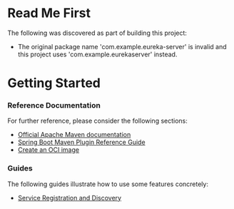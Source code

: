 # Read Me First
The following was discovered as part of building this project:

* The original package name 'com.example.eureka-server' is invalid and this project uses 'com.example.eurekaserver' instead.

# Getting Started

### Reference Documentation
For further reference, please consider the following sections:

* [Official Apache Maven documentation](https://maven.apache.org/guides/index.html)
* [Spring Boot Maven Plugin Reference Guide](https://docs.spring.io/spring-boot/docs/2.3.1.RELEASE/maven-plugin/reference/html/)
* [Create an OCI image](https://docs.spring.io/spring-boot/docs/2.3.1.RELEASE/maven-plugin/reference/html/#build-image)

### Guides
The following guides illustrate how to use some features concretely:

* [Service Registration and Discovery](https://spring.io/guides/gs/service-registration-and-discovery/)

